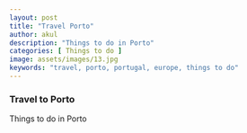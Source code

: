 ```yaml
---
layout: post
title: "Travel Porto"
author: akul
description: "Things to do in Porto"
categories: [ Things to do ]
image: assets/images/13.jpg
keywords: "travel, porto, portugal, europe, things to do"
---
```


### Travel to Porto

Things to do in Porto